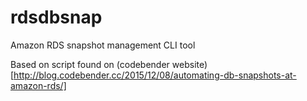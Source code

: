 # rdsdbsnap
Amazon RDS snapshot management CLI tool

Based on script found on (codebender website)[http://blog.codebender.cc/2015/12/08/automating-db-snapshots-at-amazon-rds/]

